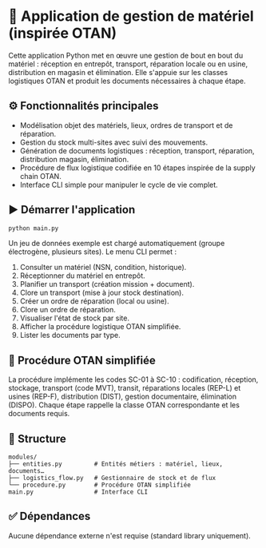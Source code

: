 # 🚚 Application de gestion de matériel (inspirée OTAN)

Cette application Python met en œuvre une gestion de bout en bout du matériel :
réception en entrepôt, transport, réparation locale ou en usine, distribution en
magasin et élimination. Elle s'appuie sur les classes logistiques OTAN et
produit les documents nécessaires à chaque étape.

## ⚙️ Fonctionnalités principales

- Modélisation objet des matériels, lieux, ordres de transport et de réparation.
- Gestion du stock multi-sites avec suivi des mouvements.
- Génération de documents logistiques : réception, transport, réparation,
  distribution magasin, élimination.
- Procédure de flux logistique codifiée en 10 étapes inspirée de la supply chain
  OTAN.
- Interface CLI simple pour manipuler le cycle de vie complet.

## ▶️ Démarrer l'application

```bash
python main.py
```

Un jeu de données exemple est chargé automatiquement (groupe électrogène,
plusieurs sites). Le menu CLI permet :

1. Consulter un matériel (NSN, condition, historique).
2. Réceptionner du matériel en entrepôt.
3. Planifier un transport (création mission + document).
4. Clore un transport (mise à jour stock destination).
5. Créer un ordre de réparation (local ou usine).
6. Clore un ordre de réparation.
7. Visualiser l'état de stock par site.
8. Afficher la procédure logistique OTAN simplifiée.
9. Lister les documents par type.

## 📄 Procédure OTAN simplifiée

La procédure implémente les codes SC-01 à SC-10 : codification, réception,
stockage, transport (code MVT), transit, réparations locales (REP-L) et usines
(REP-F), distribution (DIST), gestion documentaire, élimination (DISPO). Chaque
étape rappelle la classe OTAN correspondante et les documents requis.

## 📂 Structure

```
modules/
├── entities.py         # Entités métiers : matériel, lieux, documents…
├── logistics_flow.py   # Gestionnaire de stock et de flux
└── procedure.py        # Procédure OTAN simplifiée
main.py                 # Interface CLI
```

## ✅ Dépendances

Aucune dépendance externe n'est requise (standard library uniquement).
